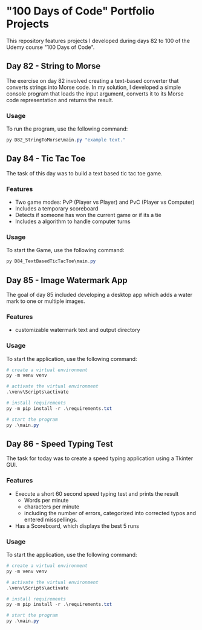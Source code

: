 # "100 Days of Code" Portfolio Projects

This repository features projects I developed during days 82 to 100 of the Udemy course "100 Days of Code".

## Day 82 - String to Morse

The exercise on day 82 involved creating a text-based converter that converts strings into Morse code. In my solution, I developed a simple console program that loads the input argument, converts it to its Morse code representation and returns the result.

### Usage  
To run the program, use the following command:  

```powershell
py D82_StringToMorse\main.py "example text."  
```

## Day 84 - Tic Tac Toe

The task of this day was to build a text based tic tac toe game.

### Features

- Two game modes: PvP (Player vs Player) and PvC (Player vs Computer)
- Includes a temporary scoreboard
- Detects if someone has won the current game or if its a tie
- Includes a algorithm to handle computer turns

### Usage  
To start the Game, use the following command:  

```powershell
py D84_TextBasedTicTacToe\main.py
```

## Day 85 - Image Watermark App

The goal of day 85 included developing a desktop app which adds a water mark to one or multiple images.

### Features

- customizable watermark text and output directory

### Usage  
To start the application, use the following command:  

```powershell
# create a virtual environment
py -m venv venv

# activate the virtual environment
.\venv\Scripts\activate

# install requirements
py -m pip install -r .\requirements.txt

# start the program
py .\main.py

```

## Day 86 - Speed Typing Test

The task for today was to create a speed typing application using a Tkinter GUI.

### Features

- Execute a short 60 second speed typing test and prints the result
  - Words per minute
  - characters per minute
  - including the number of errors, categorized into corrected typos and entered misspellings.
- Has a Scoreboard, which displays the best 5 runs

### Usage  
To start the application, use the following command:  

```powershell
# create a virtual environment
py -m venv venv

# activate the virtual environment
.\venv\Scripts\activate

# install requirements
py -m pip install -r .\requirements.txt

# start the program
py .\main.py

```
